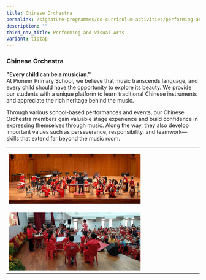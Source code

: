 ```yaml
---
title: Chinese Orchestra
permalink: /signature-programmes/co-curriculum-activities/performing-and-visual-arts/chinese-orchestra/
description: ""
third_nav_title: Performing and Visual Arts
variant: tiptap
---
```

<h3><strong>Chinese Orchestra</strong></h3>
<p><strong>"Every child can be a musician."</strong>
<br>At Pioneer Primary School, we believe that music transcends language,
and every child should have the opportunity to explore its beauty. We provide
our students with a unique platform to learn traditional Chinese instruments
and appreciate the rich heritage behind the music.</p>
<p>Through various school-based performances and events, our Chinese Orchestra
members gain valuable stage experience and build confidence in expressing
themselves through music. Along the way, they also develop important values
such as perseverance, responsibility, and teamwork—skills that extend far
beyond the music room.</p>
<table style="minWidth: 25px">
<colgroup>
<col>
</colgroup>
<tbody>
<tr>
<td rowspan="1" colspan="1">
<p></p>
<div class="isomer-image-wrapper">
<img style="width: 70%;" height="auto" width="100%" alt="" src="/images/Chinese_Orchestra_1.jpg">
</div>
</td>
</tr>
<tr>
<td rowspan="1" colspan="1">
<p></p>
<div class="isomer-image-wrapper">
<img style="width: 70%;" height="auto" width="100%" alt="" src="/images/Chinese_Orchestra_2.jpg">
</div>
</td>
</tr>
</tbody>
</table>
<p></p>